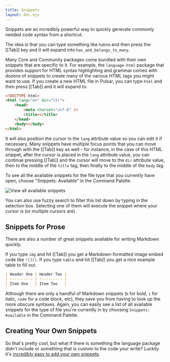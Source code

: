 ```yaml
---
title: Snippets
layout: doc.ejs
---
```


Snippets are an incredibly powerful way to quickly generate commonly needed code
syntax from a shortcut.

The idea is that you can type something like `habtm` and then press the
[[Tab]] key and it will expand into `has_and_belongs_to_many`.

Many Core and Community packages come bundled with their own snippets that are
specific to it. For example, the `language-html` package that provides support
for HTML syntax highlighting and grammar comes with dozens of snippets to create
many of the various HTML tags you might want to use. If you create a new HTML
file in Pulsar, you can type `html` and then press [[Tab]] and it will
expand to:

```html
<!DOCTYPE html>
<html lang="en" dir="ltr">
	<head>
		<meta charset="utf-8" />
		<title></title>
	</head>
	<body></body>
</html>
```

It will also position the cursor in the `lang` attribute value so you can edit
it if necessary. Many snippets have multiple focus points that you can move
through with the [[Tab]] key as well - for instance, in the case of this
HTML snippet, after the cursor is placed in the `lang` attribute value, you can
continue pressing [[Tab]] and the cursor will move to the `dir` attribute
value, then to the middle of the `title` tag, then finally to the middle of the
`body` tag.

To see all the available snippets for the file type that you currently have
open, choose "Snippets: Available" in the Command Palette.

![View all available snippets](/img/atom/snippets.png "View all available snippets")

You can also use fuzzy search to filter this list down by typing in the
selection box. Selecting one of them will execute the snippet where your cursor
is (or multiple cursors are).

## Snippets for Prose

There are also a number of great snippets available for writing Markdown quickly.

If you type `img` and hit [[Tab]] you get a Markdown-formatted image embed code
like `![]()`. If you type `table` and hit [[Tab]] you get a nice example table to
fill out.

```markdown
| Header One | Header Two |
| :--------- | :--------- |
| Item One   | Item Two   |
```

Although there are only a handful of Markdown snippets (`b` for bold, `i` for
italic, `code` for a code block, etc), they save you from having to look up the
more obscure syntaxes. Again, you can easily see a list of all available
snippets for the type of file you're currently in by choosing
`Snippets: Available` in the Command Palette.

## Creating Your Own Snippets

So that's pretty cool, but what if there is something the language package didn't include or something that is custom to the code your write? Luckily it's [incredibly easy to add your own snippets](/customize-pulsar/creating-your-own-snippets).
